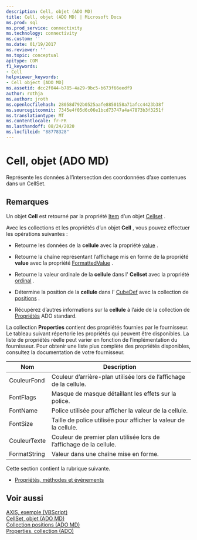 ```yaml
---
description: Cell, objet (ADO MD)
title: Cell, objet (ADO MD) | Microsoft Docs
ms.prod: sql
ms.prod_service: connectivity
ms.technology: connectivity
ms.custom: ''
ms.date: 01/19/2017
ms.reviewer: ''
ms.topic: conceptual
apitype: COM
f1_keywords:
- Cell
helpviewer_keywords:
- Cell object [ADO MD]
ms.assetid: dcc2f044-b785-4a29-9bc5-b673f66eedf9
author: rothja
ms.author: jroth
ms.openlocfilehash: 28058d792b0525aafe8850158a71afcc4423b38f
ms.sourcegitcommit: 7345e4f05d6c06e1bcd73747a4a47873b3f3251f
ms.translationtype: MT
ms.contentlocale: fr-FR
ms.lasthandoff: 08/24/2020
ms.locfileid: "88778328"
---
```

# <a name="cell-object-ado-md"></a>Cell, objet (ADO MD)
Représente les données à l’intersection des coordonnées d’axe contenues dans un CellSet.  
  
## <a name="remarks"></a>Remarques  
 Un objet **Cell** est retourné par la propriété [Item](./item-property-ado-md-cellset.md) d’un objet [Cellset](./cellset-object-ado-md.md) .  
  
 Avec les collections et les propriétés d’un objet **Cell** , vous pouvez effectuer les opérations suivantes :  
  
-   Retourne les données de la **cellule** avec la propriété [value](./value-property-ado-md.md) .  
  
-   Retourne la chaîne représentant l’affichage mis en forme de la propriété **value** avec la propriété [FormattedValue](./formattedvalue-property-ado-md.md) .  
  
-   Retourne la valeur ordinale de la **cellule** dans l' **Cellset** avec la propriété [ordinal](./ordinal-property-ado-md-cell.md) .  
  
-   Détermine la position de la **cellule** dans l' [CubeDef](./cubedef-object-ado-md.md) avec la collection de [positions](./positions-collection-ado-md.md) .  
  
-   Récupérez d’autres informations sur la **cellule** à l’aide de la collection de [Propriétés](../ado-api/properties-collection-ado.md) ADO standard.  
  
 La collection **Properties** contient des propriétés fournies par le fournisseur. Le tableau suivant répertorie les propriétés qui peuvent être disponibles. La liste de propriétés réelle peut varier en fonction de l’implémentation du fournisseur. Pour obtenir une liste plus complète des propriétés disponibles, consultez la documentation de votre fournisseur.  
  
|Nom|Description|  
|----------|-----------------|  
|CouleurFond|Couleur d’arrière-plan utilisée lors de l’affichage de la cellule.|  
|FontFlags|Masque de masque détaillant les effets sur la police.|  
|FontName|Police utilisée pour afficher la valeur de la cellule.|  
|FontSize|Taille de police utilisée pour afficher la valeur de la cellule.|  
|CouleurTexte|Couleur de premier plan utilisée lors de l’affichage de la cellule.|  
|FormatString|Valeur dans une chaîne mise en forme.|  
  
 Cette section contient la rubrique suivante.  
  
-   [Propriétés, méthodes et événements](./cell-object-properties-methods-and-events.md)  
  
## <a name="see-also"></a>Voir aussi  
 [AXIS, exemple (VBScript)](./axis-example-vbscript.md)   
 [CellSet, objet (ADO MD)](./cellset-object-ado-md.md)   
 [Collection positions (ADO MD)](./positions-collection-ado-md.md)   
 [Properties, collection (ADO)](../ado-api/properties-collection-ado.md)